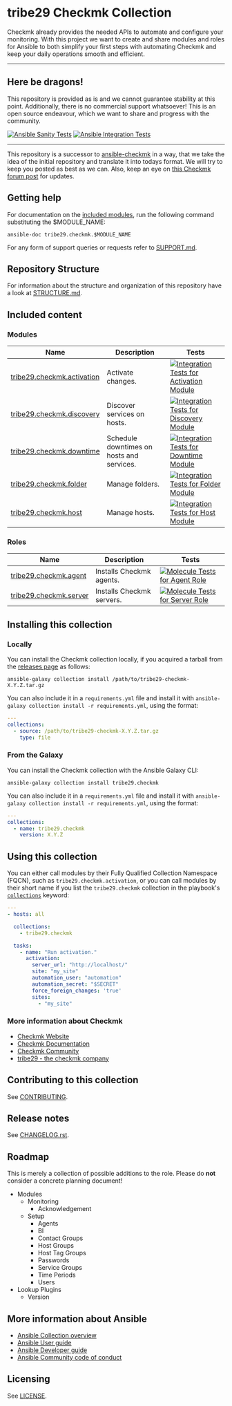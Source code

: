 # tribe29 Checkmk Collection

Checkmk already provides the needed APIs to automate and 
configure your monitoring. With this project we want to create
and share modules and roles for Ansible to both simplify your first steps
with automating Checkmk and keep your daily operations smooth and efficient.

---

## Here be dragons!

This repository is provided as is and we cannot guarantee stability at this point.
Additionally, there is no commercial support whatsoever!
This is an open source endeavour, which we want to share and progress with the community.

[![Ansible Sanity Tests](https://github.com/tribe29/ansible-collection-tribe29.checkmk/actions/workflows/ansible-sanity-tests.yaml/badge.svg)](https://github.com/tribe29/ansible-collection-tribe29.checkmk/actions/workflows/ansible-sanity-tests.yaml)
[![Ansible Integration Tests](https://github.com/tribe29/ansible-collection-tribe29.checkmk/actions/workflows/ansible-integration-tests.yaml/badge.svg)](https://github.com/tribe29/ansible-collection-tribe29.checkmk/actions/workflows/ans-int-tests-full.yaml)
<!-- [![Ansible Unit Tests](https://github.com/tribe29/ansible-collection-tribe29.checkmk/actions/workflows/ansible-unit-tests.yaml/badge.svg)](https://github.com/tribe29/ansible-collection-tribe29.checkmk/actions/workflows/ansible-unit-tests.yaml) -->

---

This repository is a successor to [ansible-checkmk](https://github.com/tribe29/ansible-checkmk)
in a way, that we take the idea of the initial repository and translate it into
todays format. We will try to keep you posted as best as we can.
Also, keep an eye on [this Checkmk forum post](https://forum.checkmk.com/t/checkmk-goes-ansible/25428) for updates.

## Getting help

For documentation on the [included modules](#modules), run the following
command substituting the $MODULE_NAME:

    ansible-doc tribe29.checkmk.$MODULE_NAME

For any form of support queries or requests refer to [SUPPORT.md](SUPPORT.md).

## Repository Structure

For information about the structure and organization of this repository
have a look at [STRUCTURE.md](docs/STRUCTURE.md).

## Included content

<!--start collection content-->
<!-- ### Inventory plugins
Name | Description
--- | ---
[tribe29.checkmk.ec2](https://github.com/tribe29/ansible-collection-tribe29.checkmk/tree/main/docs/tribe29.checkmk.ec2_inventory.rst)|EC2 inventory source

### Lookup plugins
Name | Description
--- | ---
[tribe29.checkmk.account_attribute](https://github.com/tribe29/ansible-collection-tribe29.checkmk/tree/main/docs/tribe29.checkmk.account_attribute_lookup.rst)|Look up Checkmk account attributes.
-->

### Modules
Name | Description | Tests
--- | --- | ---
[tribe29.checkmk.activation](https://github.com/tribe29/ansible-collection-tribe29.checkmk/blob/main/plugins/modules/activation.py)|Activate changes.|[![Integration Tests for Activation Module](https://github.com/tribe29/ansible-collection-tribe29.checkmk/actions/workflows/ans-int-test-activation.yaml/badge.svg)](https://github.com/tribe29/ansible-collection-tribe29.checkmk/actions/workflows/ans-int-test-activation.yaml)
[tribe29.checkmk.discovery](https://github.com/tribe29/ansible-collection-tribe29.checkmk/blob/main/plugins/modules/discovery.py)|Discover services on hosts.|[![Integration Tests for Discovery Module](https://github.com/tribe29/ansible-collection-tribe29.checkmk/actions/workflows/ans-int-test-discovery.yaml/badge.svg)](https://github.com/tribe29/ansible-collection-tribe29.checkmk/actions/workflows/ans-int-test-discovery.yaml)
[tribe29.checkmk.downtime](https://github.com/tribe29/ansible-collection-tribe29.checkmk/blob/main/plugins/modules/downtime.py)|Schedule downtimes on hosts and services.|[![Integration Tests for Downtime Module](https://github.com/tribe29/ansible-collection-tribe29.checkmk/actions/workflows/ans-int-test-downtime.yaml/badge.svg)](https://github.com/tribe29/ansible-collection-tribe29.checkmk/actions/workflows/ans-int-test-downtime.yaml)
[tribe29.checkmk.folder](https://github.com/tribe29/ansible-collection-tribe29.checkmk/blob/main/plugins/modules/folder.py)|Manage folders.|[![Integration Tests for Folder Module](https://github.com/tribe29/ansible-collection-tribe29.checkmk/actions/workflows/ans-int-test-folder.yaml/badge.svg)](https://github.com/tribe29/ansible-collection-tribe29.checkmk/actions/workflows/ans-int-test-folder.yaml)
[tribe29.checkmk.host](https://github.com/tribe29/ansible-collection-tribe29.checkmk/blob/main/plugins/modules/host.py)|Manage hosts.|[![Integration Tests for Host Module](https://github.com/tribe29/ansible-collection-tribe29.checkmk/actions/workflows/ans-int-test-host.yaml/badge.svg)](https://github.com/tribe29/ansible-collection-tribe29.checkmk/actions/workflows/ans-int-test-host.yaml)

### Roles
Name | Description | Tests
--- | --- | ---
[tribe29.checkmk.agent](https://github.com/tribe29/ansible-collection-tribe29.checkmk/blob/main/roles/agent/README.md)|Installs Checkmk agents.|[![Molecule Tests for Agent Role](https://github.com/tribe29/ansible-collection-tribe29.checkmk/actions/workflows/molecule-role-agent.yaml/badge.svg)](https://github.com/tribe29/ansible-collection-tribe29.checkmk/actions/workflows/molecule-role-agent.yaml)
[tribe29.checkmk.server](https://github.com/tribe29/ansible-collection-tribe29.checkmk/blob/main/roles/server/README.md)|Installs Checkmk servers.|[![Molecule Tests for Server Role](https://github.com/tribe29/ansible-collection-tribe29.checkmk/actions/workflows/molecule-role-server.yaml/badge.svg)](https://github.com/tribe29/ansible-collection-tribe29.checkmk/actions/workflows/molecule-role-server.yaml)
<!--end collection content-->

## Installing this collection

### Locally

You can install the Checkmk collection locally, if you acquired a tarball from the [releases page](https://github.com/tribe29/ansible-collection-tribe29.checkmk/releases) as follows:

    ansible-galaxy collection install /path/to/tribe29-checkmk-X.Y.Z.tar.gz

You can also include it in a `requirements.yml` file and install it with
`ansible-galaxy collection install -r requirements.yml`, using the format:
```yaml
---
collections:
  - source: /path/to/tribe29-checkmk-X.Y.Z.tar.gz
    type: file
```

### From the Galaxy

You can install the Checkmk collection with the Ansible Galaxy CLI:

    ansible-galaxy collection install tribe29.checkmk

You can also include it in a `requirements.yml` file and install it with
`ansible-galaxy collection install -r requirements.yml`, using the format:

```yaml
---
collections:
  - name: tribe29.checkmk
    version: X.Y.Z
```

## Using this collection

You can either call modules by their Fully Qualified Collection Namespace (FQCN),
such as `tribe29.checkmk.activation`, or you can call modules by their short name
if you list the `tribe29.checkmk` collection in the playbook's [`collections`](https://docs.ansible.com/ansible/devel/user_guide/collections_using.html#using-collections-in-playbooks) keyword:

```yaml
---
- hosts: all

  collections:
    - tribe29.checkmk

  tasks:
    - name: "Run activation."
      activation:
        server_url: "http://localhost/"
        site: "my_site"
        automation_user: "automation"
        automation_secret: "$SECRET"
        force_foreign_changes: 'true'
        sites:
          - "my_site"
```
### More information about Checkmk

* [Checkmk Website](https://checkmk.com)
* [Checkmk Documentation](https://docs.checkmk.com/)
* [Checkmk Community](https://forum.checkmk.com/)
* [tribe29 - the checkmk company](https://tribe29.com)

## Contributing to this collection

See [CONTRIBUTING](CONTRIBUTING).

## Release notes
<!--Add a link to a changelog.rst file or an external docsite to cover this information. -->
See [CHANGELOG.rst](CHANGELOG.rst).

## Roadmap
<!-- Optional. Include the roadmap for this collection, and the proposed release/versioning strategy so users can anticipate the upgrade/update cycle. -->
This is merely a collection of possible additions to the role.
Please do **not** consider a concrete planning document!

- Modules
  - Monitoring
    - Acknowledgement
  - Setup
    - Agents
    - BI
    - Contact Groups
    - Host Groups
    - Host Tag Groups
    - Passwords
    - Service Groups
    - Time Periods
    - Users
- Lookup Plugins
  - Version

## More information about Ansible

- [Ansible Collection overview](https://github.com/ansible-collections/overview)
- [Ansible User guide](https://docs.ansible.com/ansible/latest/user_guide/index.html)
- [Ansible Developer guide](https://docs.ansible.com/ansible/latest/dev_guide/index.html)
- [Ansible Community code of conduct](https://docs.ansible.com/ansible/latest/community/code_of_conduct.html)

## Licensing
See [LICENSE](LICENSE).
